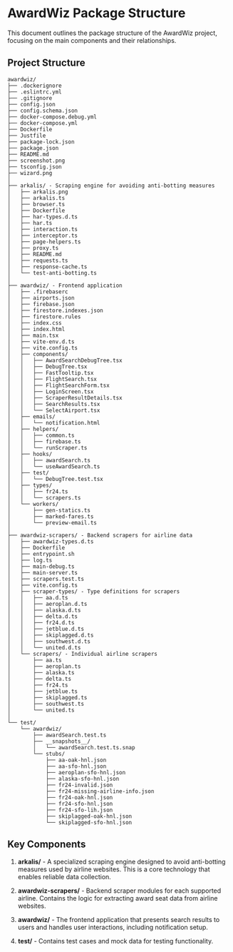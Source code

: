 # AwardWiz Package Structure

This document outlines the package structure of the AwardWiz project, focusing on the main components and their relationships.

## Project Structure

```
awardwiz/
├── .dockerignore
├── .eslintrc.yml
├── .gitignore
├── config.json
├── config.schema.json
├── docker-compose.debug.yml
├── docker-compose.yml
├── Dockerfile
├── Justfile
├── package-lock.json
├── package.json
├── README.md
├── screenshot.png
├── tsconfig.json
├── wizard.png
│
├── arkalis/ - Scraping engine for avoiding anti-botting measures
│   ├── arkalis.png
│   ├── arkalis.ts
│   ├── browser.ts
│   ├── Dockerfile
│   ├── har-types.d.ts
│   ├── har.ts
│   ├── interaction.ts
│   ├── interceptor.ts
│   ├── page-helpers.ts
│   ├── proxy.ts
│   ├── README.md
│   ├── requests.ts
│   ├── response-cache.ts
│   └── test-anti-botting.ts
│
├── awardwiz/ - Frontend application
│   ├── .firebaserc
│   ├── airports.json
│   ├── firebase.json
│   ├── firestore.indexes.json
│   ├── firestore.rules
│   ├── index.css
│   ├── index.html
│   ├── main.tsx
│   ├── vite-env.d.ts
│   ├── vite.config.ts
│   ├── components/
│   │   ├── AwardSearchDebugTree.tsx
│   │   ├── DebugTree.tsx
│   │   ├── FastTooltip.tsx
│   │   ├── FlightSearch.tsx
│   │   ├── FlightSearchForm.tsx
│   │   ├── LoginScreen.tsx
│   │   ├── ScraperResultDetails.tsx
│   │   ├── SearchResults.tsx
│   │   └── SelectAirport.tsx
│   ├── emails/
│   │   └── notification.html
│   ├── helpers/
│   │   ├── common.ts
│   │   ├── firebase.ts
│   │   └── runScraper.ts
│   ├── hooks/
│   │   ├── awardSearch.ts
│   │   └── useAwardSearch.ts
│   ├── test/
│   │   └── DebugTree.test.tsx
│   ├── types/
│   │   ├── fr24.ts
│   │   └── scrapers.ts
│   └── workers/
│       ├── gen-statics.ts
│       ├── marked-fares.ts
│       └── preview-email.ts
│
├── awardwiz-scrapers/ - Backend scrapers for airline data
│   ├── awardwiz-types.d.ts
│   ├── Dockerfile
│   ├── entrypoint.sh
│   ├── log.ts
│   ├── main-debug.ts
│   ├── main-server.ts
│   ├── scrapers.test.ts
│   ├── vite.config.ts
│   ├── scraper-types/ - Type definitions for scrapers
│   │   ├── aa.d.ts
│   │   ├── aeroplan.d.ts
│   │   ├── alaska.d.ts
│   │   ├── delta.d.ts
│   │   ├── fr24.d.ts
│   │   ├── jetblue.d.ts
│   │   ├── skiplagged.d.ts
│   │   ├── southwest.d.ts
│   │   └── united.d.ts
│   └── scrapers/ - Individual airline scrapers
│       ├── aa.ts
│       ├── aeroplan.ts
│       ├── alaska.ts
│       ├── delta.ts
│       ├── fr24.ts
│       ├── jetblue.ts
│       ├── skiplagged.ts
│       ├── southwest.ts
│       └── united.ts
│
└── test/
    └── awardwiz/
        ├── awardSearch.test.ts
        ├── __snapshots__/
        │   └── awardSearch.test.ts.snap
        └── stubs/
            ├── aa-oak-hnl.json
            ├── aa-sfo-hnl.json
            ├── aeroplan-sfo-hnl.json
            ├── alaska-sfo-hnl.json
            ├── fr24-invalid.json
            ├── fr24-missing-airline-info.json
            ├── fr24-oak-hnl.json
            ├── fr24-sfo-hnl.json
            ├── fr24-sfo-lih.json
            ├── skiplagged-oak-hnl.json
            └── skiplagged-sfo-hnl.json
```

## Key Components

1. **arkalis/** - A specialized scraping engine designed to avoid anti-botting measures used by airline websites. This is a core technology that enables reliable data collection.

2. **awardwiz-scrapers/** - Backend scraper modules for each supported airline. Contains the logic for extracting award seat data from airline websites.

3. **awardwiz/** - The frontend application that presents search results to users and handles user interactions, including notification setup.

4. **test/** - Contains test cases and mock data for testing functionality.
